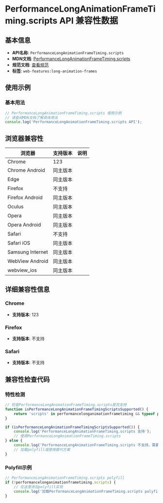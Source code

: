 # PerformanceLongAnimationFrameTiming.scripts API 兼容性数据

## 基本信息

- **API名称**: `PerformanceLongAnimationFrameTiming.scripts`
- **MDN文档**: [PerformanceLongAnimationFrameTiming.scripts](https://developer.mozilla.org/docs/Web/API/PerformanceLongAnimationFrameTiming/scripts)
- **规范文档**: [查看规范](https://w3c.github.io/long-animation-frames/#dom-performancelonganimationframetiming-scripts)
- **标签**: `web-features:long-animation-frames`

## 使用示例

### 基本用法

```javascript
// PerformanceLongAnimationFrameTiming.scripts 使用示例
// 请查阅MDN文档了解具体用法
console.log('PerformanceLongAnimationFrameTiming.scripts API');
```

## 浏览器兼容性

| 浏览器 | 支持版本 | 说明 |
|--------|----------|------|
| Chrome | 123 |  |
| Chrome Android | 同主版本 |  |
| Edge | 同主版本 |  |
| Firefox | 不支持 |  |
| Firefox Android | 同主版本 |  |
| Oculus | 同主版本 |  |
| Opera | 同主版本 |  |
| Opera Android | 同主版本 |  |
| Safari | 不支持 |  |
| Safari iOS | 同主版本 |  |
| Samsung Internet | 同主版本 |  |
| WebView Android | 同主版本 |  |
| webview_ios | 同主版本 |  |

## 详细兼容性信息

### Chrome

- **支持版本**: 123

### Firefox

- **支持版本**: 不支持

### Safari

- **支持版本**: 不支持

## 兼容性检查代码

### 特性检测

```javascript
// 检查PerformanceLongAnimationFrameTiming.scripts是否支持
function isPerformanceLongAnimationFrameTimingScriptsSupported() {
    return 'scripts' in performancelonganimationframetiming && typeof performancelonganimationframetiming.scripts === 'function';
}

if (isPerformanceLongAnimationFrameTimingScriptsSupported()) {
    console.log('PerformanceLongAnimationFrameTiming.scripts 支持');
    // 使用PerformanceLongAnimationFrameTiming.scripts
} else {
    console.log('PerformanceLongAnimationFrameTiming.scripts 不支持，需要polyfill');
    // 加载polyfill或使用替代方案
}
```

### Polyfill示例

```javascript
// PerformanceLongAnimationFrameTiming.scripts polyfill
if (!performancelonganimationframetiming.scripts) {
    // 在这里添加polyfill实现
    console.log('加载PerformanceLongAnimationFrameTiming.scripts polyfill');
}
```

